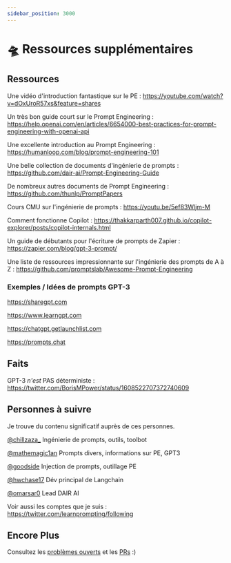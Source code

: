```yaml
---
sidebar_position: 3000
---
```


# 🛸 Ressources supplémentaires

## Ressources

Une vidéo d'introduction fantastique sur le PE : https://youtube.com/watch?v=dOxUroR57xs&feature=shares

Un très bon guide court sur le Prompt Engineering : https://help.openai.com/en/articles/6654000-best-practices-for-prompt-engineering-with-openai-api

Une excellente introduction au Prompt Engineering : https://humanloop.com/blog/prompt-engineering-101

Une belle collection de documents d'ingénierie de prompts : https://github.com/dair-ai/Prompt-Engineering-Guide

De nombreux autres documents de Prompt Engineering : https://github.com/thunlp/PromptPapers

Cours CMU sur l'ingénierie de prompts : https://youtu.be/5ef83Wljm-M

Comment fonctionne Copilot : https://thakkarparth007.github.io/copilot-explorer/posts/copilot-internals.html

Un guide de débutants pour l'écriture de prompts de Zapier : https://zapier.com/blog/gpt-3-prompt/

Une liste de ressources impressionnante sur l'ingénierie des prompts de A à Z : https://github.com/promptslab/Awesome-Prompt-Engineering


### Exemples / Idées de prompts GPT-3

https://sharegpt.com 

https://www.learngpt.com 

https://chatgpt.getlaunchlist.com 

https://prompts.chat


## Faits

GPT-3 *n'est* PAS déterministe : https://twitter.com/BorisMPower/status/1608522707372740609

## Personnes à suivre

Je trouve du contenu significatif auprès de ces personnes.


[@chillzaza_](https://mobile.twitter.com/chillzaza_) Ingénierie de prompts, outils, toolbot

[@mathemagic1an](https://mobile.twitter.com/mathemagic1an) Prompts divers, informations sur PE, GPT3

[@goodside](https://twitter.com/goodside/status/1588247865503010816) Injection de prompts, outillage PE

[@hwchase17](https://twitter.com/hwchase17) Dév principal de Langchain

[@omarsar0](https://twitter.com/omarsar0) Lead DAIR AI


Voir aussi les comptes que je suis : https://twitter.com/learnprompting/following 


## Encore Plus

Consultez les [problèmes ouverts](https://github.com/trigaten/Learn_Prompting/issues) et les [PRs](https://github.com/trigaten/Learn_Prompting/pulls) :)